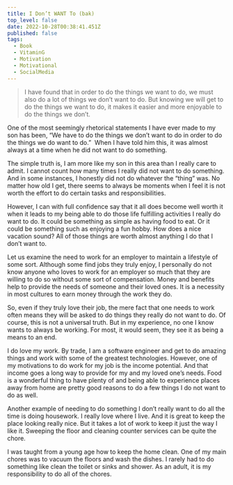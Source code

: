 ```yaml
---
title: I Don’t WANT To (bak)
top_level: false
date: 2022-10-28T00:38:41.451Z
published: false
tags:
  - Book
  - VitaminG
  - Motivation
  - Motivational
  - SocialMedia
---
```

> I have found that in order to do the things we want to do, we must also do a lot of things we don’t want to do. But knowing we will get to do the things we want to do, it makes it easier and more enjoyable to do the things we don’t.

One of the most seemingly rhetorical statements I have ever made to my son has been, “We have to do the things we don’t want to do in order to do the things we do want to do.”  When I have told him this, it was almost always at a time when he did not want to do something. 

The simple truth is, I am more like my son in this area than I really care to admit. I cannot count how many times I really did not want to do something. And in some instances, I honestly did not do whatever the “thing” was. No matter how old I get, there seems to always be moments when I feel it is not worth the effort to do certain tasks and responsibilities.

However, I can with full confidence say that it all does become well worth it when it leads to my being able to do those life fulfilling activities I really do want to do. It could be something as simple as having food to eat. Or it could be something such as enjoying a fun hobby. How does a nice vacation sound? All of those things are worth almost anything I do that I don’t want to.

Let us examine the need to work for an employer to maintain a lifestyle of some sort. Although some find jobs they truly enjoy, I personally do not know anyone who loves to work for an employer so much that they are willing to do so without some sort of compensation. Money and benefits help to provide the needs of someone and their loved ones. It is a necessity in most cultures to earn money through the work they do.

So, even if they truly love their job, the mere fact that one needs to work often means they will be asked to do things they really do not want to do. Of course, this is not a universal truth. But in my experience, no one I know wants to always be working. For most, it would seem, they see it as being a means to an end.

I do love my work. By trade, I am a software engineer and get to do amazing things and work with some of the greatest technologies. However, one of my motivations to do work for my job is the income potential. And that income goes a long way to provide for my and my loved one’s needs. Food is a wonderful thing to have plenty of and being able to experience places away from home are pretty good reasons to do a few things I do not want to do as well.

Another example of needing to do something I don’t really want to do all the time is doing housework. I really love where I live. And it is great to keep the place looking really nice. But it takes a lot of work to keep it just the way I like it. Sweeping the floor and cleaning counter services can be quite the chore.

I was taught from a young age how to keep the home clean. One of my main chores was to vacuum the floors and wash the dishes. I rarely had to do something like clean the toilet or sinks and shower. As an adult, it is my responsibility to do all of the chores.